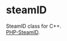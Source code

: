 # steamID
SteamID class for C++.                                                                                                                
[PHP-SteamID](https://github.com/DoctorMcKay/php-steamid?tab=readme-ov-file#php-steamid).

